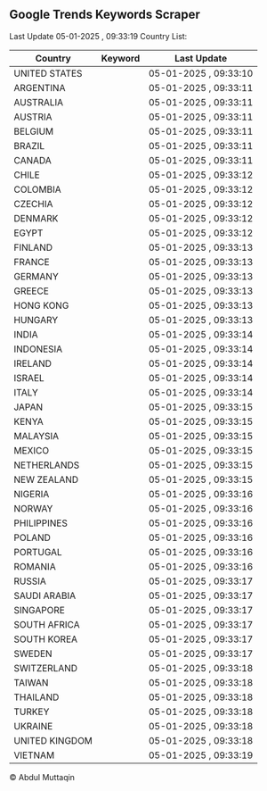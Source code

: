 
## Google Trends Keywords Scraper

Last Update 05-01-2025 , 09:33:19
Country List:

| Country | Keyword | Last Update |
| --- | --- | --- |
| UNITED STATES |  | 05-01-2025 , 09:33:10 |
| ARGENTINA |  | 05-01-2025 , 09:33:11 |
| AUSTRALIA |  | 05-01-2025 , 09:33:11 |
| AUSTRIA |  | 05-01-2025 , 09:33:11 |
| BELGIUM |  | 05-01-2025 , 09:33:11 |
| BRAZIL |  | 05-01-2025 , 09:33:11 |
| CANADA |  | 05-01-2025 , 09:33:11 |
| CHILE |  | 05-01-2025 , 09:33:12 |
| COLOMBIA |  | 05-01-2025 , 09:33:12 |
| CZECHIA |  | 05-01-2025 , 09:33:12 |
| DENMARK |  | 05-01-2025 , 09:33:12 |
| EGYPT |  | 05-01-2025 , 09:33:12 |
| FINLAND |  | 05-01-2025 , 09:33:13 |
| FRANCE |  | 05-01-2025 , 09:33:13 |
| GERMANY |  | 05-01-2025 , 09:33:13 |
| GREECE |  | 05-01-2025 , 09:33:13 |
| HONG KONG |  | 05-01-2025 , 09:33:13 |
| HUNGARY |  | 05-01-2025 , 09:33:13 |
| INDIA |  | 05-01-2025 , 09:33:14 |
| INDONESIA |  | 05-01-2025 , 09:33:14 |
| IRELAND |  | 05-01-2025 , 09:33:14 |
| ISRAEL |  | 05-01-2025 , 09:33:14 |
| ITALY |  | 05-01-2025 , 09:33:14 |
| JAPAN |  | 05-01-2025 , 09:33:15 |
| KENYA |  | 05-01-2025 , 09:33:15 |
| MALAYSIA |  | 05-01-2025 , 09:33:15 |
| MEXICO |  | 05-01-2025 , 09:33:15 |
| NETHERLANDS |  | 05-01-2025 , 09:33:15 |
| NEW ZEALAND |  | 05-01-2025 , 09:33:15 |
| NIGERIA |  | 05-01-2025 , 09:33:16 |
| NORWAY |  | 05-01-2025 , 09:33:16 |
| PHILIPPINES |  | 05-01-2025 , 09:33:16 |
| POLAND |  | 05-01-2025 , 09:33:16 |
| PORTUGAL |  | 05-01-2025 , 09:33:16 |
| ROMANIA |  | 05-01-2025 , 09:33:16 |
| RUSSIA |  | 05-01-2025 , 09:33:17 |
| SAUDI ARABIA |  | 05-01-2025 , 09:33:17 |
| SINGAPORE |  | 05-01-2025 , 09:33:17 |
| SOUTH AFRICA |  | 05-01-2025 , 09:33:17 |
| SOUTH KOREA |  | 05-01-2025 , 09:33:17 |
| SWEDEN |  | 05-01-2025 , 09:33:17 |
| SWITZERLAND |  | 05-01-2025 , 09:33:18 |
| TAIWAN |  | 05-01-2025 , 09:33:18 |
| THAILAND |  | 05-01-2025 , 09:33:18 |
| TURKEY |  | 05-01-2025 , 09:33:18 |
| UKRAINE |  | 05-01-2025 , 09:33:18 |
| UNITED KINGDOM |  | 05-01-2025 , 09:33:18 |
| VIETNAM |  | 05-01-2025 , 09:33:19 |

© Abdul Muttaqin
